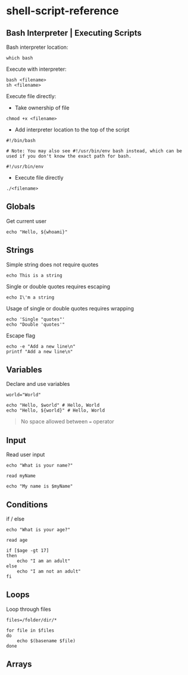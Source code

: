 # shell-script-reference

## Bash Interpreter | Executing Scripts

Bash interpreter location:

```
which bash
```

Execute with interpreter:

```shell script
bash <filename>
sh <filename>
```

Execute file directly:

- Take ownership of file

```
chmod +x <filename>
```

- Add interpreter location to the top of the script

```shell script
#!/bin/bash

# Note: You may also see #!/usr/bin/env bash instead, which can be used if you don't know the exact path for bash.

#!/usr/bin/env
```

- Execute file directly

```shell script
./<filename>
```

## Globals

Get current user

```shell script
echo "Hello, ${whoami}"
```

## Strings

Simple string does not require quotes

```shell script
echo This is a string
```

Single or double quotes requires escaping

```shell script
echo I\'m a string
```

Usage of single or double quotes requires wrapping

```shell script
echo 'Single "quotes"'
echo "Double 'quotes'"
```

Escape flag

```shell script
echo -e "Add a new line\n"
printf "Add a new line\n"
```

## Variables

Declare and use variables

```shell script
world="World"

echo "Hello, $world" # Hello, World
echo "Hello, ${world}" # Hello, World
```

> No space allowed between `=` operator

## Input

Read user input

```shell script
echo "What is your name?"

read myName

echo "My name is $myName"
```

## Conditions

if / else

```shell script
echo "What is your age?"

read age

if [$age -gt 17]
then
    echo "I am an adult"
else
    echo "I am not an adult"
fi
```

## Loops

Loop through files

```shell script
files=/folder/dir/*

for file in $files
do
    echo $(basename $file)
done
```

## Arrays
